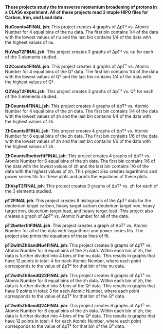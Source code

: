**These projects study the transverse momentum broadening of protons in a CLAS6 experiment. All of these projects read 3 ntuple HIPO files for Carbon, Iron, and Lead data.**

**NuCounts4FINAL.jsh**: This project creates 4 graphs of ΔpT² vs. Atomic Number for 4 equal bins of the nu data. The first bin contains 1/4 of the data with the lowest values of nu and the last bin contains 1/4 of the data with the highest values of nu. 

**NuVspT2FINAL.jsh**: This project creates 3 graphs of ΔpT² vs. nu for each of the 3 elements studied. 

**Q2Counts4FINAL.jsh**: This project creates 4 graphs of ΔpT² vs. Atomic Number for 4 equal bins of the Q² data. The first bin contains 1/4 of the data with the lowest values of Q² and the last bin contains 1/4 of the data with the highest values of Q². 

**Q2VspT2FINAL.jsh**: This project creates 3 graphs of ΔpT² vs. Q² for each of the 3 elements studied. 

**ZhCounts4FINAL.jsh**: This project creates 4 graphs of ΔpT² vs. Atomic Number for 4 equal bins of the zh data. The first bin contains 1/4 of the data with the lowest values of zh and the last bin contains 1/4 of the data with the highest values of zh. 

**ZhCounts6FINAL.jsh**: This project creates 4 graphs of ΔpT² vs. Atomic Number for 6 equal bins of the zh data. The first bin contains 1/6 of the data with the lowest values of zh and the last bin contains 1/6 of the data with the highest values of zh. 

**ZhCounts6betterfitFINAL.jsh**: This project creates 4 graphs of ΔpT² vs. Atomic Number for 6 equal bins of the zh data. The first bin contains 1/6 of the data with the lowest values of zh and the last bin contains 1/6 of the data with the highest values of zh. This project also creates logarithmic and power series fits for these plots and prints the equations of these plots.  

**ZhVspT2FINAL.jsh**: This project creates 3 graphs of ΔpT² vs. zh for each of the 3 elements studied. 

**pT2FINAL.jsh**: This project creates 6 histograms of the ΔpT² data for the deuterium target carbon, heavy target carbon deuterium target iron, heavy target iron, deuterium target lead, and heavy target lead. This project also creates a graph of ΔpT² vs. Atomic Number for all of the data. 

**pT2betterfitFINAL.jsh**: This project creates a graph of ΔpT² vs. Atomic Number for all of the data with logarithmic and power series fits. The project also prints the equations of these lines of fit. 

**pT2withZh6andNu4FINAL.jsh**: This project creates 6 graphs of ΔpT² vs. Atomic Number for 6 equal bins of the zh data. Within each bin of zh, the data is further divided into 4 bins of the nu data. This results in graphs that have 12 points in total: 4 for each Atomic Number, where each point corresponds to the value of ΔpT² for that bin of the nu data. 

**pT2withZh6andQ23FINAL.jsh**: This project creates 6 graphs of ΔpT² vs. Atomic Number for 6 equal bins of the zh data. Within each bin of zh, the data is further divided into 3 bins of the Q² data. This results in graphs that have 9 points in total: 3 for each Atomic Number, where each point corresponds to the value of ΔpT² for that bin of the Q² data.

**pT2withZh6andQ24FINAL.jsh**: This project creates 6 graphs of ΔpT² vs. Atomic Number for 6 equal bins of the zh data. Within each bin of zh, the data is further divided into 4 bins of the Q² data. This results in graphs that have 12 points in total: 4 for each Atomic Number, where each point corresponds to the value of ΔpT² for that bin of the Q² data. 
